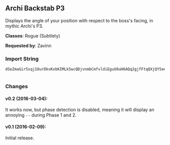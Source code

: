 ## Archi Backstab P3

Displays the angle of your position with respect to the boss's facing, in mythic
Archi's P3.

**Classes**: Rogue (Subtlety)

**Requested by**: Zavinn

### Import String

    dSeZmaGir5sqj1OurDkvKxbKIMLk5wcQDjvnmbCmfvldiEguX0uH6AQq2gjfFtqQXjQY5eenpGuQ7bf7divDqcSqcQhkQmrbYfHkTrPs(iqYibsLoPGKvc4LaPKzcLQBssPDQO8tcYqfOwkjvEQuMQeUkukBfif(kqQ4TqjQ7cLq7f0FLkgm1HjAXQGhtIjdXLvAZa1NvPgnu1Pv41ccZMu3wr2TK(TqdxIwoKEUitxvxNqBxQuFhkjJxuvNNKSEsQQ3dLG5tsvUpuISF0W5WcydbwaBsLFeRjybSnQJhwaBkIPpobB6OIutJUGr3eEAm0b6dCeb0rfPM(ogrYf1ruAm0zbcGGeiqgb0rfPM(GejxuhrPXqNbgCGabcKracOJksnTGl6NgdTuev2zRDFrdQ9lgt75teqq)tJHoabe0J80yOrxWOBcpbe0JmsLAPkAm0zzeqqFjEzAPXqpNaeqhvKA6GXPvUADIgdnwilijAiOdwenjo(Sl6mC)fTk10DPLtB2fDwqs0qqNlwrehF2fDMALOHGocM(XV0yFVhXA2fbYAIttXkDlkIQS0rW05WlJPSl6S2Up(r9MoxefvS8hXA2fDwbwns)IqhKene1nLYUOZMTp(fLwqszRPrSMHLiGoQi10bphKw5Q1jAm0yHmbATi6shbt3LwoTPSl6SgEPsi0lcDreDARF2fDgOdAu8g)tNdVmMYUOZcALpEAHrLvKSlcKf0Mwfu5Vzx0zbTPvbv(JyndlraDurQPpO6I(q(0yOpoGAcDpiH8IomiGK3r9HeecqaDurQPpiRi0yOpm((dYkcbiGoQi10GfRk)iwPflrK)gmEzApNkxTEMCApraAAA6by6GXPvUADclNkxTEMCAXI0p(TsaAAAAAAAAb9L4LPLgdnoeGMMME1PDaMo45G0kxToHLtLRwptoTyr6h)wjannnnnnnTG(s8Y0sJHEobOPPP3kcb2kcbe0lwIi)ny8Y0sJHwSer(BW4LPLaeqhvKAAWIvLFeR0iXCXPdYVaDCFVONjannnnnnn929w)l6FmTPxovErNepGB3B9VOXpq2CY0VOxeGMMMMMMMoffrvwqHTqf0fDkkIQSZKt7fDkkIQSDPL3Pl6uuevzvNCG0LwENUiannnnnnnnYMEqHTqf0fnYM(zYP9IgztFxA5D6IgztV6KdKU0Y70fDFFpbOPPPpraAAA6by6K4bC7ERpngm0zTGXf7yVtobTIonSLlhUTwgbOPPPLve6dYkY5uuevz7slVtx05esTclOa7cbQocjmaU5k6OoCfKRiucnRJAf0aTorJbdDoHuRWckWUqGQJqcdGBUIoQdxb5kcLqZ6a6kuRiuyhx6h)wjannnnnnnToQi10PYvRNjNwAm0PvVk)zqUO777praAAAAAAAAXse5VbJxM2ZPYvRNjN2teGMMMERieyRieqqpsmxC6G8lqh33lkngAKyU40b5xGoUVxucqaDurQPblwv(rSslwIi)nOrQulvD(ebOPPPdhMEaMwqFjEzAPP6HHgh6h)wjannnD4W0c6rgPsTufng6SWHZiannnD4W0O7lIwjannnD4W0BfHa00006OIut)QUO)8PXqJT64doMg)iwpNDiMsZFj69(zNiannn9am9RI(XVvcqtttttttRJksnDPQl6Y8PXqJT64doMg)iwpNvQLQw0SteGMMMMMMMEaMUuf9JFReGMMMMMMMMMMMwhvKAAz9wV0yOLVScY5sv0HPpO6IUmF6W0hY)eDyA5lRGC(vrhM(GQl6pF6W0hY)ebOPPPPPPPPPPPL1B9sJH(SSERxAqt655f4enwtJJAcqhMEEEbiannnnnnnnnnnToQi103Xicng6ZY6TEPb90hFeDeLwwV1lnOnD4Jp6ebOPPPPPPPPPPPf0JmsLAPkAm0GJOtY)CM6PagmwNWAC6bREOzx03XicTSIqFhJi5I6ikDeL(GejxuhrVOL1B9EIa000000000000O7lIwjannnnnnn9wriannn9wriannnTGEKrQulvrJHolC4mcSveciOxSer(BqJuPwQIgdTyjI83GgPsTufSHe7OiM(4euy4dFytrm9XPIn)h2alwv(rSE(ebOPPP1rfPMwWf9tJHwkIk7S1UVOb1(fJP98jcqtttpat)0HPf0)0GEAb9ip9JFReGMMMMMMMwq)tJH(jannnnnnnTGEXse5VbnsLAPQZNiannn9wriannnn6(IOvAb9iJuPwQIaBfb2q2KcSjavHU7a9GqRkQJWgYivQLQk28FydRvGnWX6dBDnqL0QnwJ0QDrgItWg4y9Bd1FHZajaSHFh34FyxhPgqc5rbogh1OMahnhhqYdco8X5bBdeytaQc(bTWsLqKE5b6GXb2g1X3rjovQ3FrGZMdB6OebwaBkAzkblGTjr9pGfWM6ecuydxOWWh2sJ6TEHn1jeOWgUWh2qgGbpue1VkybSnjQ)bSa(Wh22QsuS(l6ab2Mh6qgsydSu5hXkSa2Me1)awaF4dBOsLfwaBtI6FalGp8Hn0OEHfW2KO(hWc4dFylnu)fwaBtI6FalGThR26Rckm8HT0OERxy7XQT(QGpSLkxfybSnjQ)bSaodhOWWh2sJ6TEHZWb(W2l1B9HfW2KO(hWc4dFytmTDu0YuckmSjM2oBvjkw)fDGafg2etBN0q9xOWWMyA7KkxfOWWh2QItfOJ77fnbNnh2q37rSwOQCHTFZ)HThDCFVOWcytrm9XjydSyv5hX65(((teGMMMwkIk7S1U7rI5IthKFb64(Erp333FIa0000O7lIwPFuXLaBfb2uetFCQd(bYcB)yArGnfX0hN68QkxyB7ERpSTDV1pbB5esTclOOd2fcuDWf0a3zfDW2SUcf2lWvD4geS9Qkxytrm9Xj4dBy1a5Xd7k05L3CCcaYrQjKZbbN8ooaeC4JZd2YxiWGt7dNfOpqGaZZdN5bo6y1KxOpc2ujeyWP9HZWzEOHpSnbBiWwc2aPFEFGEqWb26goB(XGmh(qia
     

### Changes

#### v0.2 (2016-03-04):

It works now, but phase detection is disabled, meaning it will display an
annoying `--` during Phase 1 and 2.

#### v0.1 (2016-02-09):

Initial release.
